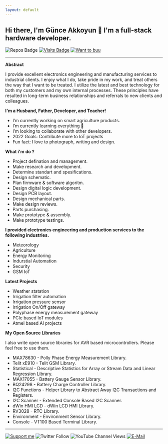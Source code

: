 ```yaml
---
layout: default
---
```


## Hi there, I'm Günce Akkoyun 👋 I'm a full-stack hardware developer.

![Repos Badge](https://badges.pufler.dev/repos/akkoyun) [![Visits Badge](https://badges.pufler.dev/visits/akkoyun/akkoyun)](http://www.github.com/akkoyun) [![Want to buu](https://img.shields.io/badge/Web_Store-Tindie-blue.svg)](https://www.tindie.com/stores/akkoyun)


---

**Abstract**

I provide excellent electronics engineering and manufacturing services to industrial clients. I enjoy what I do, take pride in my work, and treat others the way that I want to be treated. I utilize the latest and best technology for both my customers and my own internal processes. These principles have resulted in long-term business relationships and referrals to new clients and colleagues.

**I'm a Husband, Father, Developer, and Teacher!**

  - I’m currently working on smart agriculture products.
  - I’m currently learning everything 🤣
  - I’m looking to collaborate with other developers.
  - 2022 Goals: Contribute more to IoT projects
  - Fun fact: I love to photograph, writing and design.

**What i'm do ?**

  - Project defination and management.
  - Make research and development.
  - Determine standart and spesifications.
  - Design schematic.
  - Plan firmware & software algoritm.
  - Design digital logic development.
  - Design PCB layout.
  - Design mechanical parts.
  - Make design reviews.
  - Parts purchasing.
  - Make prototype & assembly.
  - Make prototype testings.

**I provided electronics engineering and production services to the following industries.**

  - Meteorology
  - Agriculture
  - Energy Monitoring
  - Indurstial Automation
  - Security
  - GSM IoT

**Latest Projects**

  - Weather statation
  - Irrigation filter automation
  - Irrigation pressure sensor
  - Irrigation On/Off gateway
  - Polyphase energy measurement gateway
  - PCIe based IoT modules
  - Atmel based AI projects

**My Open Source Libraries**

I also write open source libraries for AVR based microcontrollers. Please feel free to use them.

* MAX78630 - Polly Phase Energy Measurement Library.
* Telit xE910 - Telit GSM Library.
* Statistical - Descriptive Statistics for Array or Stream Data and Linear Regression Library.
* MAX17055 - Battery Gauge Sensor Library.
* BQ24298 - Battery Charge Controller Library.
* I2C Functions - Helper Library to Abstract Away I2C Transactions and Registers.
* I2C Scanner - Extended Console Based I2C Scanner.
* dWin HMI LCD - dWin LCD HMI Library.
* RV3028 - RTC Library.
* Environment - Environment Sensor Library.
* Console - VT100 Based Terminal Library.

---

[![Support me](https://img.shields.io/badge/Support-PATREON-GREEN.svg)](https://www.patreon.com/bePatron?u=62967889) ![Twitter Follow](https://img.shields.io/twitter/follow/gunceakkoyun?style=social) ![YouTube Channel Views](https://img.shields.io/youtube/channel/views/UCIguQGdaBT1GnnVMz5qAZ2Q?style=social) [![E-Mail](https://img.shields.io/badge/E_Mail-Mehmet_Gunce_Akkoyun-blue.svg)](mailto:akkoyun@me.com)